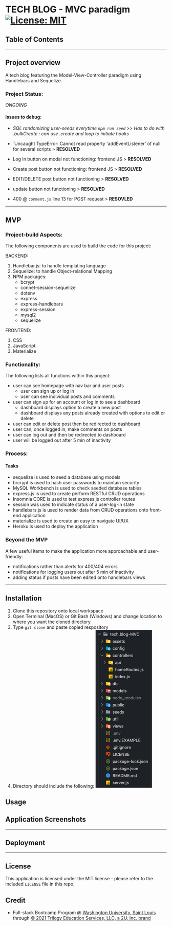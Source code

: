 # TECH BLOG - MVC paradigm  [![License: MIT](https://img.shields.io/badge/License-MIT-yellow.svg)](https://opensource.org/licenses/MIT)

## Table of Contents

****

## Project overview

A tech blog featuring the Model-View-Controller paradigm using Handlebars and Sequelize.

### Project Status:

*ONGOING*

#### Issues to debug:

*  *SQL randomizing user-seeds everytime `npm run seed` >> Has to do with .bulkCreate : can use .create and loop to initiate hooks*

* `Uncaught TypeError: Cannot read property 'addEventListener' of null for several scripts > **RESOLVED**

* Log In button on modal not functioning: frontend JS > **RESOLVED**

* Create post button not functioning: frontend JS >  **RESOLVED**

* EDIT/DELETE post button not functioning > **RESOLVED**

* update button not functioning > **RESOLVED**

* 400 @ `comment.js` line 13 for POST request > **RESOVLED**

****

## MVP

### Project-build Aspects:

The following components are used to build the code for this project:

BACKEND: 
1. Handlebar.js: to handle templating language
2. Sequelize: to handle Object-relational Mapping
3. NPM packages:
    - bcrypt
    - connet-session-sequelize
    - dotenv
    - express
    - express-handlebars
    - express-session
    - mysql2
    - sequelize

FRONTEND:
1. CSS
2. JavaScript
3. Materialize

### Functionality:

The following lists all functions within this project:

* user can see homepage with nav bar and user posts
    - user can sign up or log in
    - user can see individual posts and comments
* user can sign up for an account or log in to see a dashboard
    - dashboard displays option to create a new post
    - dashboard displays any posts already created with options to edit or delete
* user can edit or delete post then be redirected to dashboard
* user can, once logged in, make comments on posts
* user can log out and then be redirected to dashboard
* user will be logged out after 5 min of inactivity

### Process:
#### Tasks

* sequelize is used to seed a database using models
* brcrypt is used to hash user passwords to maintain security
* MySQL Workbench is used to check seeded database tables
* express.js is used to create perform RESTful CRUD operations
* Insomnia CORE is used to test express.js controller routes
* session was used to indicate status of a user-log-in state
* handlebars.js is used to render data from CRUD operations onto front-end application
* materialize is used to create an easy to navigate UI/UX
* Heroku is used to deploy the application

### Beyond the MVP

A few useful items to make the application more approachable and user-friendly:
* notifications rather than alerts for 400/404 errors
* notifications for logging users out after 5 min of inactivity
* adding status if posts have been edited onto handlebars views

****

## Installation

1. Clone this repository onto local workspace
2. Open Terminal (MacOS) or Git Bash (Windows) and change location to where you want the cloned directory
3. Type `git clone` and paste copied respository
4. Directory should include the following:
![Directory Structure:](./assets/images/dir-struc.png)

## Usage

## Application Screenshots


****

## Deployment


****

## License

This application is licensed under the MIT license - please refer to the included `LICENSE` file in this repo.

## Credit

* Full-stack Bootcamp Program @ [Washington University, Saint Louis](https://bootcamp.tlcenter.wustl.edu/) through [© 2021 Trilogy Education Services, LLC, a 2U, Inc. brand](https://www.trilogyed.com/)